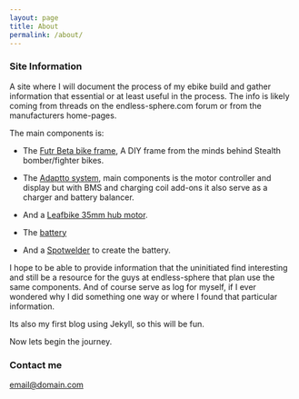 ```yaml
---
layout: page
title: About
permalink: /about/
---
```


### Site Information

A site where I will document the process of my ebike build and gather information that essential or at least useful in the process. The info is likely coming from threads on the endless-sphere.com forum or from the manufacturers home-pages.

The main components is:

* The [Futr Beta bike frame](/frame), A DIY frame from the minds behind Stealth bomber/fighter bikes.
* The [Adaptto system](/adaptto), main components is the motor controller and display but with BMS and charging coil add-ons it also serve as a charger and battery balancer.
* And a [Leafbike 35mm hub motor](/motor).

* The [battery](/battery)

* And a [Spotwelder](/spotwelder) to create the battery.


I hope to be able to provide information that the uninitiated find interesting and still be a resource for the guys at endless-sphere that plan use the same components. And of course serve as log for myself, if I ever wondered why I did something one way or where I found that particular information.

Its also my first blog using Jekyll, so this will be fun.

Now lets begin the journey.

### Contact me

[email@domain.com](mailto:email@domain.com)
